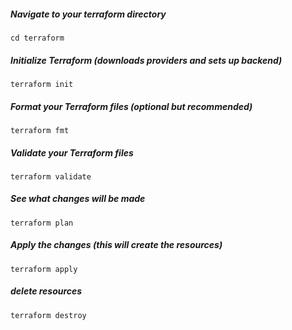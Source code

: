 ##### Navigate to your terraform directory
```
cd terraform
```

##### Initialize Terraform (downloads providers and sets up backend)
```
terraform init
```

##### Format your Terraform files (optional but recommended)
```
terraform fmt
```

##### Validate your Terraform files
```
terraform validate
```

##### See what changes will be made
```
terraform plan
```

##### Apply the changes (this will create the resources)
```
terraform apply
```

##### delete resources
```
terraform destroy
```